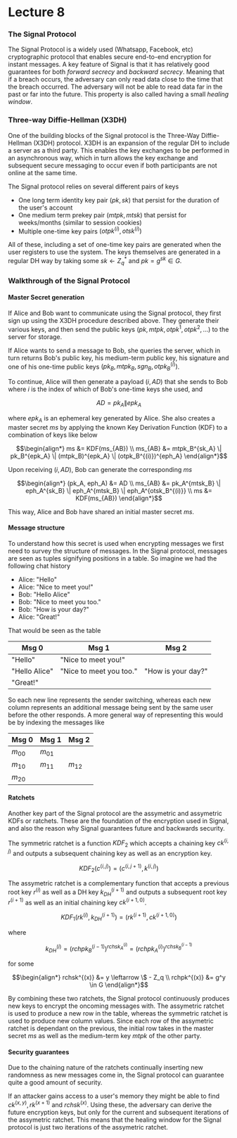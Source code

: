 # Lecture 8

### The Signal Protocol
The Signal Protocol is a widely used (Whatsapp, Facebook, etc) cryptographic protocol that enables secure end-to-end encryption for instant messages. A key feature of Signal is that it has relatively good guarantees for both _forward secrecy_ and _backward secrecy_. Meaning that if a breach occurs, the adversary can only read data close to the time that the breach occurred. The adversary will not be able to read data far in the past or far into the future. This property is also called having a small _healing window_.

### Three-way Diffie-Hellman (X3DH)
One of the building blocks of the Signal protocol is the Three-Way Diffie-Hellman (X3DH) protocol. X3DH is an expansion of the regular DH to include a server as a third party. This enables the key exchanges to be performed in an asynchronous way, which in turn allows the key exchange and subsequent secure messaging to occur even if both participants are not online at the same time. 

The Signal protocol relies on several different pairs of keys
- One long term identity key pair $`(pk,sk)`$ that persist for the duration of the user's account
- One medium term prekey pair $`(mtpk,mtsk)`$ that persist for weeks/months (similar to session cookies)
- Multiple one-time key pairs $`(otpk^{(i)}, otsk^{(i)})`$

All of these, including a set of one-time key pairs are generated when the user registers to use the system. The keys themselves are generated in a regular DH way by taking some $`sk \leftarrow Z_q^*`$ and $`pk = g^{sk} \in G`$.

### Walkthrough of the Signal Protocol
#### Master Secret generation
If Alice and Bob want to communicate using the Signal protocol, they first sign up using the X3DH procedure described above. They generate their various keys, and then send the public keys $`(pk, mtpk, otpk^1, otpk^2, \dots)`$ to the server for storage. 

If Alice wants to send a message to Bob, she queries the server, which in turn returns Bob's public key, his medium-term public key, his signature and one of his one-time public keys $`(pk_B, mtpk_B, sgn_B, otpk_B^{(i)})`$. 

To continue, Alice will then generate a payload $(i, AD)$ that she sends to Bob where $i$ is the index of which of Bob's one-time keys she used, and 
```math
\begin{equation*}
    AD = pk_A \| epk_A
\end{equation*}
```
where $`epk_A`$ is an ephemeral key generated by Alice. She also creates a master secret $ms$ by applying the known Key Derivation Function (KDF) to a combination of keys like below
```math
\begin{align*}
    ms &= KDF(ms_{AB}) \\
    ms_{AB} &= mtpk_B^{sk_A} \| pk_B^{epk_A} \| (mtpk_B)^{epk_A} \| (otpk_B^{(i)})^{eph_A}
\end{align*}
```

Upon receiving $(i,AD)$, Bob can generate the corresponding $ms$ 
```math
\begin{align*}
    (pk_A, eph_A) &= AD \\
    ms_{AB} &= pk_A^{mtsk_B} \| eph_A^{sk_B} \| eph_A^{mtsk_B} \| eph_A^{otsk_B^{(i)}} \\
    ms &= KDF(ms_{AB})
\end{align*}
```

This way, Alice and Bob have shared an initial master secret $ms$.

#### Message structure
To understand how this secret is used when encrypting messages we first need to survey the structure of messages. In the Signal protocol, messages are seen as tuples signifying positions in a table. So imagine we had the following chat history 

- Alice: "Hello"
- Alice: "Nice to meet you!"
- Bob: "Hello Alice"
- Bob: "Nice to meet you too."
- Bob: "How is your day?"
- Alice: "Great!"

That would be seen as the table 

| Msg 0  | Msg 1   | Msg 2   |
|-------------- | -------------- | -------------- |
| "Hello"    | "Nice to meet you!"     |      |
| "Hello Alice"    | "Nice to meet you too."     | "How is your day?"     |
| "Great!"    | | |

So each new line represents the sender switching, whereas each new column represents an additional message being sent by the same user before the other responds. A more general way of representing this would be by indexing the messages like 

| Msg 0  | Msg 1   | Msg 2   |
|-------------- | -------------- | -------------- |
| $`m_{00}`$ | $`m_{01}`$ |      |
| $`m_{10}`$ | $`m_{11}`$ | $`m_{12}`$ |
| $`m_{20}`$ | | |

#### Ratchets
Another key part of the Signal protocol are the assymetric and assymetric KDFs or ratchets. These are the foundation of the encryption used in Signal, and also the reason why Signal guarantees future and backwards security. 

The symmetric ratchet is a function $KDF_2$ which accepts a chaining key $`ck^{(i,j)}`$ and outputs a subsequent chaining key as well as an encryption key.

```math
\begin{equation*} 
    KDF_2(c^{(i,j)}) = (c^{(i,j + 1)}, k^{(i,j)})
\end{equation*} 
```

The assymetric ratchet is a complementary function that accepts a previous root key $`r^{(i)}`$ as well as a DH key $`k_{DH}^{(i+1)}`$ and outputs a subsequent root key $`r^{(i+1)}`$ as well as an initial chaining key $`ck^{(i+1,0)}`$.
```math
\begin{equation*}
    KDF_1(rk^{(i)}, k_{DH}^{(i+1)}) = (rk^{(i+1)}, ck^{(i + 1, 0)})
\end{equation*}
```
where 

```math
\begin{equation*}
    k_{DH}^{(i)} = (rchpk_B^{(i-1)})^{rchsk_A^{(i)}}
    = (rchpk_A^{(i)})^{rchsk_B^{(i-1)}}
\end{equation*}
```
for some 
```math
\begin{align*}
    rchsk^{(x)} &= y \leftarrow \$ - Z_q \\
    rchpk^{(x)} &= g^y \in G
\end{align*}
```

By combining these two ratchets, the Signal protocol continuously produces new keys to encrypt the oncoming messages with. The assymetric ratchet is used to produce a new row in the table, whereas the symmetric ratchet is used to produce new column values. Since each row of the assymetric ratchet is dependant on the previous, the initial row takes in the master secret $ms$ as well as the medium-term key $mtpk$ of the other party. 

#### Security guarantees
Due to the chaining nature of the ratchets continually inserting new randomness as new messages come in, the Signal protocol can guarantee quite a good amount of security.

If an attacker gains access to a user's memory they might be able to find $`ck^{(x,y)}, rk^{(x+1)}`$ and $`rchsk^{(x)}`$. Using these, the adversary can derive the future encryption keys, but only for the current and subsequent iterations of the assymetric ratchet. This means that the healing window for the Signal protocol is just two iterations of the assymetric ratchet. 
